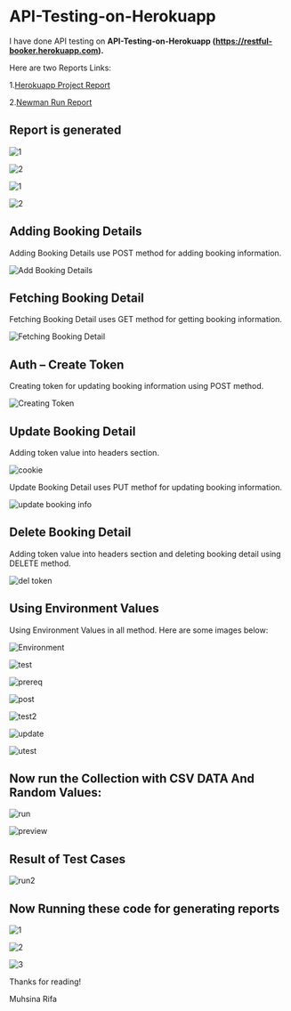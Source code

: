 # API-Testing-on-Herokuapp
I have done API testing on **API-Testing-on-Herokuapp (https://restful-booker.herokuapp.com).**

Here are two Reports Links:

  1.[Herokuapp Project Report](https://drive.google.com/file/d/1ZT-dkROC-3_qpvbqxHrJ66DzwISYo4ej/view?usp=share_link)
  
  2.[Newman Run Report](https://drive.google.com/file/d/1ZNfqy3CJ_9lZBNHw6wL8r6VSraF-piu5/view?usp=drive_link)

## Report is generated

![1](https://github.com/muhsinarifa/API-Testing-on-Herokuapp/assets/44992957/b890412e-4aa6-43d6-9b09-65309c4330b3)

![2](https://github.com/muhsinarifa/API-Testing-on-Herokuapp/assets/44992957/8560fe88-8a88-487e-9a93-c8c4d92a148f)

![1](https://github.com/muhsinarifa/API-Testing-on-Herokuapp/assets/44992957/14a701de-dea0-4caa-a529-b42e15994ba8)

![2](https://github.com/muhsinarifa/API-Testing-on-Herokuapp/assets/44992957/abaed3b7-1228-4030-816c-1c44761b9d4c)


## Adding Booking Details

Adding Booking Details use POST method for adding booking information.

![Add Booking Details](https://github.com/muhsinarifa/API-Testing-on-Herokuapp/assets/44992957/4bd69e63-0868-48f8-8f05-fc72c6f92e9e)

## Fetching Booking Detail

Fetching Booking Detail uses GET method for getting booking information.

![Fetching Booking Detail](https://github.com/muhsinarifa/API-Testing-on-Herokuapp/assets/44992957/5a457c16-f6ef-450c-a063-487ebf86cb3a)

## Auth – Create Token

Creating token for updating booking information using POST method.

![Creating Token](https://github.com/muhsinarifa/API-Testing-on-Herokuapp/assets/44992957/6fff805c-e2c5-442a-88ae-7978be9a8d2b)

## Update Booking Detail

Adding token value into headers section.

![cookie](https://github.com/muhsinarifa/API-Testing-on-Herokuapp/assets/44992957/c543dff8-033e-4514-8c03-ad690a511d87)

Update Booking Detail uses PUT methof for updating booking information.

![update booking info](https://github.com/muhsinarifa/API-Testing-on-Herokuapp/assets/44992957/26eb18f3-ea91-42ac-832c-06a1ffaaa7fc)

## Delete Booking Detail

Adding token value into headers section and deleting booking detail using DELETE method.

![del token](https://github.com/muhsinarifa/API-Testing-on-Herokuapp/assets/44992957/7fafb4fc-bada-4b30-98bc-2156a99e19c5)

## Using Environment Values

Using Environment Values in all method. Here are some images below:

![Environment](https://github.com/muhsinarifa/API-Testing-on-Herokuapp/assets/44992957/0c78a05d-1fbc-486b-883c-930fde93d02e)

![test](https://github.com/muhsinarifa/API-Testing-on-Herokuapp/assets/44992957/3c4254e7-e99a-40b5-bb14-4697158da7f9)

![prereq](https://github.com/muhsinarifa/API-Testing-on-Herokuapp/assets/44992957/868665f0-00f8-478b-acc4-5b938db3e0c6)

![post](https://github.com/muhsinarifa/API-Testing-on-Herokuapp/assets/44992957/85b7f9f0-bf6d-4496-9bcb-7ca537f8efb5)

![test2](https://github.com/muhsinarifa/API-Testing-on-Herokuapp/assets/44992957/0e45a7a2-8a0a-4373-bf31-d01d14a45325)

![update](https://github.com/muhsinarifa/API-Testing-on-Herokuapp/assets/44992957/50477410-a4df-41e4-a307-4d0503dc422a)

![utest](https://github.com/muhsinarifa/API-Testing-on-Herokuapp/assets/44992957/3b6f8576-06f1-414e-bb05-07821157e89b)

## Now run the Collection with CSV DATA And Random Values:

![run](https://github.com/muhsinarifa/API-Testing-on-Herokuapp/assets/44992957/4b257bfd-927f-48a1-b9a2-77579633af73)

![preview](https://github.com/muhsinarifa/API-Testing-on-Herokuapp/assets/44992957/b7e2fd24-683f-4534-98d7-2f61d6e53552)

## Result of Test Cases

![run2](https://github.com/muhsinarifa/API-Testing-on-Herokuapp/assets/44992957/1f675b00-a7d8-4ebc-9562-85a4bc562d9e)

## Now Running these code for generating reports

![1](https://github.com/muhsinarifa/API-Testing-on-Herokuapp/assets/44992957/53ec38c2-1444-4fc2-af31-0d92c5eec2ec)

![2](https://github.com/muhsinarifa/API-Testing-on-Herokuapp/assets/44992957/b854a913-5a11-4a73-8920-8d878e4a49c6)

![3](https://github.com/muhsinarifa/API-Testing-on-Herokuapp/assets/44992957/9d9d12c2-2767-40ce-8d2f-c2f93ce54e8c)

  
  Thanks for reading!
  
  Muhsina Rifa
 





